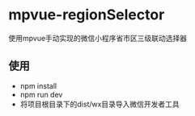 # mpvue-regionSelector
使用mpvue手动实现的微信小程序省市区三级联动选择器  
## 使用
- npm install 
- npm run dev
- 将项目根目录下的dist/wx目录导入微信开发者工具
